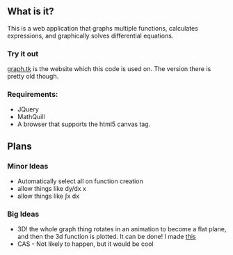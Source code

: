 ## What is it?
This is a web application that graphs multiple functions, calculates expressions, and graphically solves differential equations.

### Try it out
[graph.tk](http://graph.tk/) is the website which this code is used on. The version there is pretty old though.

### Requirements:
* JQuery
* MathQuill
* A browser that supports the html5 canvas tag.

## Plans
### Minor Ideas
* Automatically select all on function creation
* allow things like dy/dx x
* allow things like &int;x dx

### Big Ideas
* 3D! the whole graph thing rotates in an animation to become a flat plane, and then the 3d function is plotted. It can be done! I made [this](http://url3.tk/3d/)
* CAS - Not likely to happen, but it would be cool